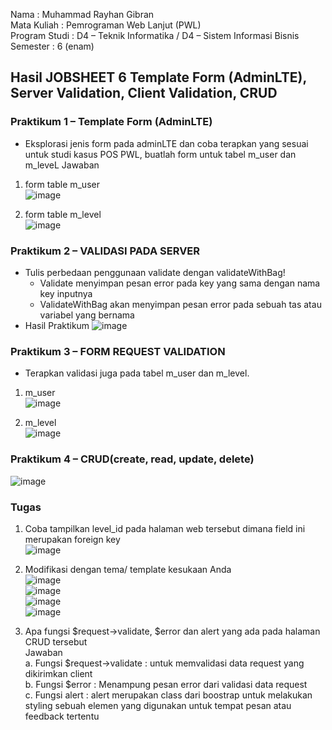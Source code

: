 Nama : Muhammad Rayhan Gibran <br>
Mata Kuliah : Pemrograman Web Lanjut (PWL) <br>
Program Studi : D4 – Teknik Informatika / D4 – Sistem Informasi Bisnis <br>
Semester : 6 (enam)  <br>

## Hasil JOBSHEET 6 Template Form (AdminLTE), Server Validation, Client Validation, CRUD

### Praktikum 1 – Template Form (AdminLTE)
- Eksplorasi jenis form pada adminLTE dan coba terapkan yang sesuai untuk studi kasus 
POS PWL, buatlah form untuk tabel m_user dan m_leveL
Jawaban </br>
1. form table m_user </br>
![image](https://github.com/gbrn7/PWL_2024/assets/127575934/5d8c06b0-eada-4d3b-8712-db2f89adb548)

2. form table m_level </br>
![image](https://github.com/gbrn7/PWL_2024/assets/127575934/5a114852-1bfa-47fb-9871-3745dca2e613)

### Praktikum 2 – VALIDASI PADA SERVER
- Tulis perbedaan penggunaan validate dengan validateWithBag!
    - Validate menyimpan pesan error pada key yang sama dengan nama key inputnya 
    - ValidateWithBag akan menyimpan pesan error pada sebuah tas atau variabel yang bernama
- Hasil Praktikum
  ![image](https://github.com/gbrn7/PWL_2024/assets/127575934/3046d55d-a34e-4c68-a3dd-b761886f95a4)

### Praktikum 3 – FORM REQUEST VALIDATION
-  Terapkan validasi juga pada tabel m_user dan m_level.
1. m_user </br>
![image](https://github.com/gbrn7/PWL_2024/assets/127575934/425f544d-9706-4f8b-94a4-cb83a35c4434) </br>

1. m_level </br>
![image](https://github.com/gbrn7/PWL_2024/assets/127575934/54d8cd89-87ff-4755-bc9b-95e2f9644cb5)

### Praktikum 4 – CRUD(create, read, update, delete) </br>
![image](https://github.com/gbrn7/PWL_2024/assets/127575934/005a0646-6321-4cc7-afcd-b94106ce7884)

### Tugas
1. Coba tampilkan level_id pada halaman web tersebut dimana field ini merupakan foreign key </br>
![image](https://github.com/gbrn7/PWL_2024/assets/127575934/f9b2b8d8-0368-4c2b-ac40-0ba72299c2f3)

2. Modifikasi dengan tema/ template kesukaan Anda </br>
![image](https://github.com/gbrn7/PWL_2024/assets/127575934/eb70df41-7ec6-47f9-966f-b7d37447dc51) </br>
![image](https://github.com/gbrn7/PWL_2024/assets/127575934/79766e5e-1954-4439-8a29-dfb0ea238ced) </br>
![image](https://github.com/gbrn7/PWL_2024/assets/127575934/29dab3fc-7fb8-4837-bf1b-ea94b224deb5) </br>
![image](https://github.com/gbrn7/PWL_2024/assets/127575934/49c9486a-851d-4423-9f3a-d2403eac99cb) </br>

4. Apa fungsi $request->validate, $error dan alert yang ada pada halaman CRUD tersebut </br>
Jawaban </br>
a. Fungsi $request->validate : untuk memvalidasi data request yang dikirimkan client </br>
b. Fungsi $error : Menampung pesan error dari validasi data request </br>
c. Fungsi alert : alert merupakan class dari boostrap untuk melakukan styling sebuah elemen yang digunakan untuk tempat pesan atau feedback tertentu </br>





    




